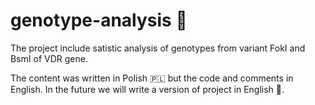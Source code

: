 # genotype-analysis 🧬

The project include satistic analysis of genotypes from variant FokI and BsmI of VDR gene.

The content was written in Polish :poland: but the code and comments in English. In the future we will write a version of project in English :england:.

